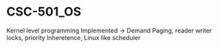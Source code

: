 # CSC-501_OS
Kernel level programming Implemented -> Demand Paging, reader writer locks, priority Inheretence, Linux like scheduler
